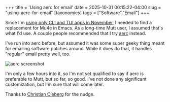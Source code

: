 +++
title = 'Using aerc for email'
date = 2025-10-31 06:15:22-04:00
slug = "using-aerc-for-email"
[taxonomies]
tags = ["Software","Email"]
+++

Since I'm [using only CLI and TUI apps in November](https://baty.net/posts/2025/10/cli-and-tui-only-for-november/), I needed to find a replacement for Mu4e in Emacs. As a long-time Mutt user, I assumed that's what I'd use. A couple people recommended that I try [aerc](https://aerc-mail.org/) instead.

<!-- more -->

I've run into aerc before, but assumed it was some super geeky thing meant for emailing software patches around. While it does do that, it handles "regular" email pretty well, too.

![aerc screenshot](/img/2025/aerc-screenshot.jpg) 

I'm only a few hours into it, so I'm not yet qualified to say if aerc is preferable to Mutt, but so far, so good. I've not done any significant customization, but I'm sure that will come later.

Thanks to [Christian Cleberg](https://cleberg.net/) for the nudge.
